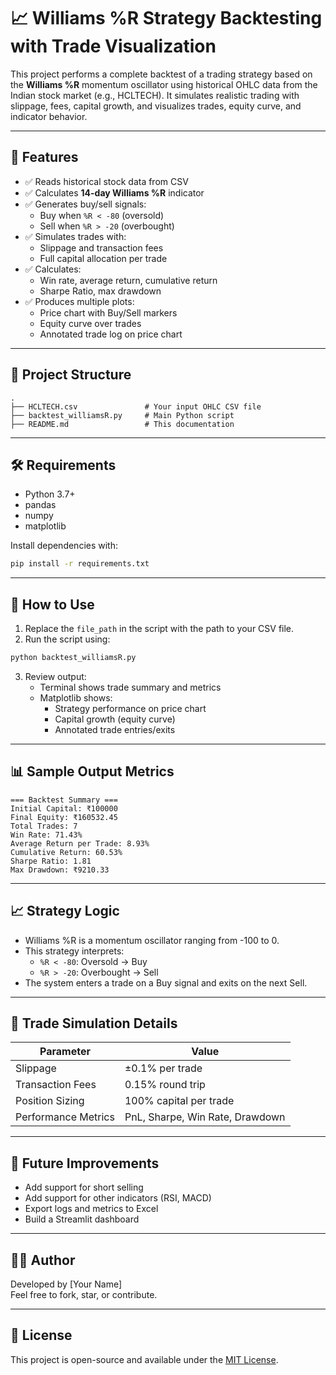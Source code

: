 # 📈 Williams %R Strategy Backtesting with Trade Visualization

This project performs a complete backtest of a trading strategy based on the **Williams %R** momentum oscillator using historical OHLC data from the Indian stock market (e.g., HCLTECH). It simulates realistic trading with slippage, fees, capital growth, and visualizes trades, equity curve, and indicator behavior.

---

## 🧩 Features

- ✅ Reads historical stock data from CSV
- ✅ Calculates **14-day Williams %R** indicator
- ✅ Generates buy/sell signals:
  - Buy when `%R < -80` (oversold)
  - Sell when `%R > -20` (overbought)
- ✅ Simulates trades with:
  - Slippage and transaction fees
  - Full capital allocation per trade
- ✅ Calculates:
  - Win rate, average return, cumulative return
  - Sharpe Ratio, max drawdown
- ✅ Produces multiple plots:
  - Price chart with Buy/Sell markers
  - Equity curve over trades
  - Annotated trade log on price chart

---

## 📂 Project Structure

```
.
├── HCLTECH.csv               # Your input OHLC CSV file
├── backtest_williamsR.py     # Main Python script
├── README.md                 # This documentation
```

---

## 🛠️ Requirements

- Python 3.7+
- pandas
- numpy
- matplotlib

Install dependencies with:

```bash
pip install -r requirements.txt
```

---

## 🚀 How to Use

1. Replace the `file_path` in the script with the path to your CSV file.
2. Run the script using:

```bash
python backtest_williamsR.py
```

3. Review output:
   - Terminal shows trade summary and metrics
   - Matplotlib shows:
     - Strategy performance on price chart
     - Capital growth (equity curve)
     - Annotated trade entries/exits

---

## 📊 Sample Output Metrics

```
=== Backtest Summary ===
Initial Capital: ₹100000
Final Equity: ₹160532.45
Total Trades: 7
Win Rate: 71.43%
Average Return per Trade: 8.93%
Cumulative Return: 60.53%
Sharpe Ratio: 1.81
Max Drawdown: ₹9210.33
```

---

## 📈 Strategy Logic

- Williams %R is a momentum oscillator ranging from -100 to 0.
- This strategy interprets:
  - `%R < -80`: Oversold → Buy
  - `%R > -20`: Overbought → Sell
- The system enters a trade on a Buy signal and exits on the next Sell.

---

## 🧾 Trade Simulation Details

| Parameter            | Value           |
|----------------------|-----------------|
| Slippage             | ±0.1% per trade |
| Transaction Fees     | 0.15% round trip |
| Position Sizing      | 100% capital per trade |
| Performance Metrics  | PnL, Sharpe, Win Rate, Drawdown |

---

## 📌 Future Improvements

- Add support for short selling
- Add support for other indicators (RSI, MACD)
- Export logs and metrics to Excel
- Build a Streamlit dashboard

---

## 🧑‍💻 Author

Developed by [Your Name]  
Feel free to fork, star, or contribute.

---

## 📝 License

This project is open-source and available under the [MIT License](LICENSE).
